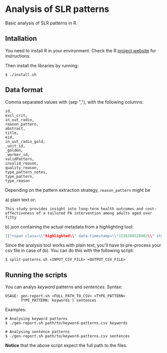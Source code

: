 # Analysis of SLR patterns
Basic analysis of SLR patterns in R. 

## Intallation
You need to install R in your environment. Check the R [project website](https://www.r-project.org) for instructions.

Then install the libraries by running:

```shell
$ ./install.sh
```

## Data format
Comma separated values with (sep ","), with the following columns:

```
id,
excl_crit,
in_out_radio,
reason_pattern,
abstract,
title,
eid,
in_out_radio_gold,
_unit_id,
_golden,
_worker_id,
validPattern,
invalid_reason,
quality_reason,
type_pattern_notes,
type_pattern,
type_reason
```
Depending on the pattern extraction strategy, `reason_pattern` might be 

a) plain text or:

```
This study provides insight into long-term health outcomes and cost-effectiveness of a tailored PA intervention among adults aged over fifty
```

b) json containing the actual metadata from a highlighting tool:

```json
[["<span class=\\"highlighted\\" data-timestamp=\\"1536360528002\\" style=\\"background-color: rgb(255, 255, 123);\\" data-highlighted=\\"true\\"></span>","This study provides insight into long-term health outcomes and cost-effectiveness of a tailored PA intervention among adults aged over fifty. ","1",303,142]]
```

Since the analysis tool works with plain text, you'll have to pre-process your csv file in case of (b). You can do this with the following script:

```shell
$ split-patterns.sh <INPUT_CSV_FILE> <OUTPUT_CSV_FILE>
```

## Running the scripts
You can analys *keyword* patterns and *sentences*. Syntax:

```
USAGE: gen-report.sh <FULL_PATH_TO_CSV> <TYPE_PATTERN>
       TYPE_PATTERN: keywords | sentences
```

Examples:

```shell
# Analysing keyword patterns
$ ./gen-report.sh path/to/keyword-patterns.csv keywords

# Analysing sentence patterns
$ ./gen-report.sh path/to/keyword-patterns.csv sentences
```

**Notice** that the above script expect the full path to the files.

